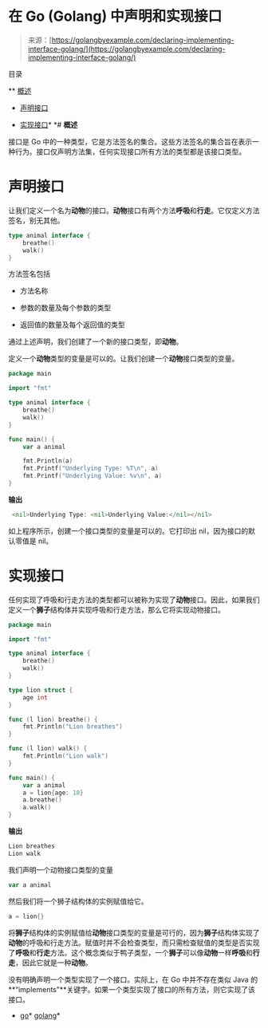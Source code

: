 <!--yml

分类: 未分类

日期：2024-10-13 06:22:26

-->

# 在 Go (Golang) 中声明和实现接口

> 来源：[https://golangbyexample.com/declaring-implementing-interface-golang/](https://golangbyexample.com/declaring-implementing-interface-golang/)

目录

**   [概述](#Overview "Overview")

+   [声明接口](#Declaring_an_Interface "Declaring an Interface")

+   [实现接口](#Implementing_an_interface "Implementing an interface")*  *# **概述**

接口是 Go 中的一种类型，它是方法签名的集合。这些方法签名的集合旨在表示一种行为。接口仅声明方法集，任何实现接口所有方法的类型都是该接口类型。

# **声明接口**

让我们定义一个名为**动物**的接口。**动物**接口有两个方法**呼吸**和**行走**。它仅定义方法签名，别无其他。

```go
type animal interface {
    breathe()
    walk()
}
```

方法签名包括

+   方法名称

+   参数的数量及每个参数的类型

+   返回值的数量及每个返回值的类型

通过上述声明，我们创建了一个新的接口类型，即**动物**。

定义一个**动物**类型的变量是可以的。让我们创建一个**动物**接口类型的变量。

```go
package main

import "fmt"

type animal interface {
	breathe()
	walk()
}

func main() {
	var a animal

	fmt.Println(a)
	fmt.Printf("Underlying Type: %T\n", a)
	fmt.Printf("Underlying Value: %v\n", a)
}
```

**输出**

```go
 <nil>Underlying Type: <nil>Underlying Value:</nil></nil> 
```

如上程序所示，创建一个接口类型的变量是可以的。它打印出 nil，因为接口的默认零值是 nil。

# **实现接口**

任何实现了呼吸和行走方法的类型都可以被称为实现了**动物**接口。因此，如果我们定义一个**狮子**结构体并实现呼吸和行走方法，那么它将实现动物接口。

```go
package main

import "fmt"

type animal interface {
    breathe()
    walk()
}

type lion struct {
    age int
}

func (l lion) breathe() {
    fmt.Println("Lion breathes")
}

func (l lion) walk() {
    fmt.Println("Lion walk")
}

func main() {
    var a animal
    a = lion{age: 10}
    a.breathe()
    a.walk()
}
```

**输出**

```go
Lion breathes
Lion walk
```

我们声明一个动物接口类型的变量

```go
var a animal
```

然后我们将一个狮子结构体的实例赋值给它。

```go
a = lion{}
```

将**狮子**结构体的实例赋值给**动物**接口类型的变量是可行的，因为**狮子**结构体实现了**动物**的呼吸和行走方法。赋值时并不会检查类型，而只需检查赋值的类型是否实现了**呼吸**和**行走**方法。这个概念类似于鸭子类型，一个**狮子**可以像**动物**一样**呼吸**和**行走**，因此它就是一种**动物**。

没有明确声明一个类型实现了一个接口。实际上，在 Go 中并不存在类似 Java 的**“implements”**关键字。如果一个类型实现了接口的所有方法，则它实现了该接口。

+   [go](https://golangbyexample.com/tag/go/)*   [golang](https://golangbyexample.com/tag/golang/)*

